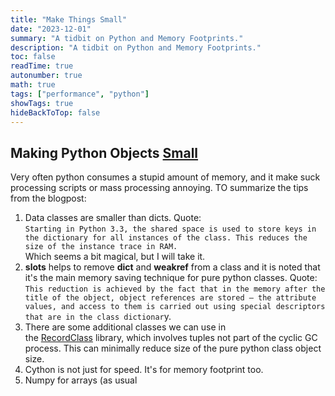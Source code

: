 ```yaml
---
title: "Make Things Small"
date: "2023-12-01"
summary: "A tidbit on Python and Memory Footprints."
description: "A tidbit on Python and Memory Footprints."
toc: false
readTime: true
autonumber: true
math: true
tags: ["performance", "python"]
showTags: true
hideBackToTop: false
---
```


## Making Python Objects [Small](https://habr.com/en/post/458518/)

Very often python consumes a stupid amount of memory, and it make suck processing scripts or mass processing annoying. TO summarize the tips from the blogpost:

1. Data classes are smaller than dicts. Quote:  
    `Starting in Python 3.3, the shared space is used to store keys in the dictionary for all instances of the class. This reduces the size of the instance trace in RAM.`  
    Which seems a bit magical, but I will take it.
2. __slots__ helps to remove __dict__ and __weakref__ from a class and it is noted that it's the main memory saving technique for pure python classes. Quote:  
    `This reduction is achieved by the fact that in the memory after the title of the object, object references are stored — the attribute values, and access to them is carried out using special descriptors that are in the class dictionar`y.
3. There are some additional classes we can use in the [RecordClass](https://bitbucket.org/intellimath/recordclass/src/master/) library, which involves tuples not part of the cyclic GC process. This can minimally reduce size of the pure python class object size.
4. Cython is not just for speed. It's for memory footprint too.
5. Numpy for arrays (as usual
